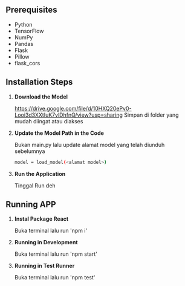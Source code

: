## Prerequisites

- Python
- TensorFlow
- NumPy
- Pandas
- Flask
- Pillow
- flask_cors

## Installation Steps

1. **Download the Model**

   https://drive.google.com/file/d/10HXQ20ePv0-Looi3d3XXtIuK7vlDhfnQ/view?usp=sharing
   Simpan di folder yang mudah diingat atau diakses

2. **Update the Model Path in the Code**

   Bukan main.py lalu update alamat model yang telah diunduh sebelumnya

   ```sh
   model = load_model(<alamat model>)
   ```

3. **Run the Application**

   Tinggal Run deh

## Running APP

1. **Instal Package React**
   
   Buka terminal lalu run 'npm i'

2. **Running in Development**
   
   Buka terminal lalu run 'npm start'

3. **Running in Test Runner**

   Buka terminal lalu run 'npm test'
